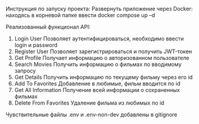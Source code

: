 Инструкция по запуску проекта:
Развернуть приложение через Docker: находясь в корневой папке ввести docker compose up –d

Реализованный функционал API:
1.	Login User
Позволяет аутентифицироваться, необходимо ввести login и password
2.	Register User
Позволяет зарегистрироваться и получить JWT-токен
3.	Get Profile
Получает информацию о авторизованном пользователе
4.	Search Movies 
Получить информацию о фильмах по вводимому запросу
5.	Get Details 
Получить информацию по текущему фильму через его id
6.	Add To Favorites
Добавление в любимые, фильм вводится по id
7.	Get All Information
Получение всей информации о сохраненных фильмах
8.	Delete From Favorites
Удаление фильма из любимых по id

Чувствительные файлы .env и .env-non-dev добавлены в gitignore
